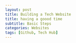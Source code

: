 ```yaml
---
layout: post
title: Building a Tech Website
title: having a goood time
subtitle: Basic Steps
categories: Websites
tags: [Github, Tech Hub]
---
```

